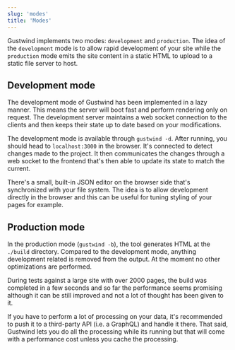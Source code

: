 ```yaml
---
slug: 'modes'
title: 'Modes'
---
```

Gustwind implements two modes: `development` and `production`. The idea of the `development` mode is to allow rapid development of your site while the `production` mode emits the site content in a static HTML to upload to a static file server to host.

## Development mode

The development mode of Gustwind has been implemented in a lazy manner. This means the server will boot fast and perform rendering only on request. The development server maintains a web socket connection to the clients and then keeps their state up to date based on your modifications.

The development mode is available through `gustwind -d`. After running, you should head to `localhost:3000` in the browser. It's connected to detect changes made to the project. It then communicates the changes through a web socket to the frontend that's then able to update its state to match the current.

There's a small, built-in JSON editor on the browser side that's synchronized with your file system. The idea is to allow development directly in the browser and this can be useful for tuning styling of your pages for example.

## Production mode

In the production mode (`gustwind -b`), the tool generates HTML at the `./build` directory. Compared to the development mode, anything development related is removed from the output. At the moment no other optimizations are performed.

During tests against a large site with over 2000 pages, the build was completed in a few seconds and so far the performance seems promising although it can be still improved and not a lot of thought has been given to it.

If you have to perform a lot of processing on your data, it's recommended to push it to a third-party API (i.e. a GraphQL) and handle it there. That said, Gustwind lets you do all the processing while its running but that will come with a performance cost unless you cache the processing.
